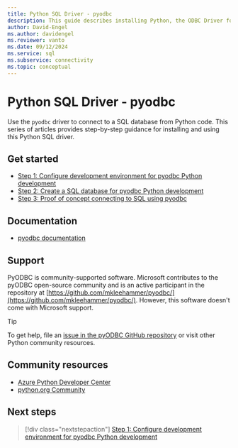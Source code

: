 ```yaml
---
title: Python SQL Driver - pyodbc
description: This guide describes installing Python, the ODBC Driver for SQL Server, and pyodbc. The corresponding sample code shows how to connect to and interact with a SQL database.
author: David-Engel
ms.author: davidengel
ms.reviewer: vanto
ms.date: 09/12/2024
ms.service: sql
ms.subservice: connectivity
ms.topic: conceptual
---
```


# Python SQL Driver - pyodbc

Use the `pyodbc` driver to connect to a SQL database from Python code. This series of articles provides step-by-step guidance for installing and using this Python SQL driver.

## Get started

- [Step 1: Configure development environment for pyodbc Python development](step-1-configure-development-environment-for-pyodbc-python-development.md)
- [Step 2: Create a SQL database for pyodbc Python development](step-2-create-a-sql-database-for-pyodbc-python-development.md)
- [Step 3: Proof of concept connecting to SQL using pyodbc](step-3-proof-of-concept-connecting-to-sql-using-pyodbc.md)

## Documentation

- [pyodbc documentation](https://mkleehammer.github.io/pyodbc/)

## Support

PyODBC is community-supported software. Microsoft contributes to the pyODBC open-source community and is an active participant in the repository at [https://github.com/mkleehammer/pyodbc/](https://github.com/mkleehammer/pyodbc/). However, this software doesn't come with Microsoft support.

> [!TIP]  
> To get help, file an [issue in the pyODBC GitHub repository](https://github.com/mkleehammer/pyodbc/issues) or visit other Python community resources.

## Community resources

- [Azure Python Developer Center](https://azure.microsoft.com/develop/python/)
- [python.org Community](https://www.python.org/community/)

## Next steps

> [!div class="nextstepaction"]
> [Step 1: Configure development environment for pyodbc Python development](step-1-configure-development-environment-for-pyodbc-python-development.md)
